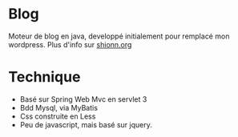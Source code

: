 # Blog
Moteur de blog en java, developpé initialement pour remplacé mon wordpress. Plus d'info sur [shionn.org](http://shionn.org)

# Technique
* Basé sur Spring Web Mvc en servlet 3
* Bdd Mysql, via MyBatis
* Css construite en Less
* Peu de javascript, mais basé sur jquery. 
